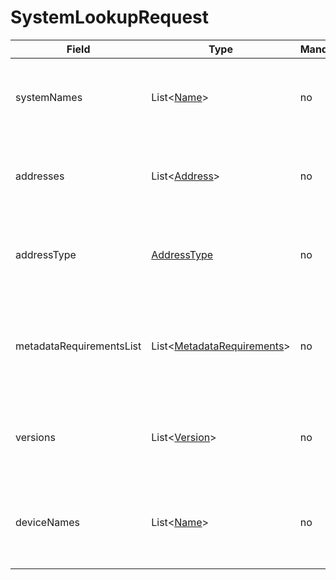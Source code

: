# SystemLookupRequest

Field | Type | Mandatory | Description
--- | --- | --- | ---
systemNames | List<[Name](../primitives.md#name)> | no | Requester is looking for systems with any of the specified names.
addresses | List<[Address](../primitives.md#address)> | no | Requester is looking for systems with any of the specified addresses.
addressType | [AddressType](../primitives.md#addresstype) | no | Requester is looking for systems with the specified type of address.
metadataRequirementsList | List<[MetadataRequirements](../data-models/metadata-requirements.md)> | no | Requester is looking for systems that are matching any of the specified metadata requirements.
versions | List<[Version](../primitives.md#version)> | no | Requester is looking for systems with any of the specified versions.
deviceNames | List<[Name](../primitives.md#name)> | no | Requester is looking for systems that are running on any of the specified devices.